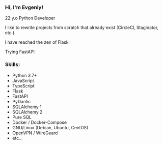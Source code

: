 ### Hi, I'm Evgeniy!
22 y.o Python Developer

I like to rewrite projects from scratch that already exist (CircleCI, Staginator, etc.).

I have reached the zen of Flask

Trying FastAPI

### Skills:
* Python 3.7+
* JavaScript
* TypeScript
* Flask
* FastAPI
* PyDantic
* SQLAlchemy 1
* SQLAlchemy 2
* Pure SQL
* Docker / Docker-Compose
* GNU/Linux (Debian, Ubuntu, CentOS)
* OpenVPN / WireGuard
* etc...
